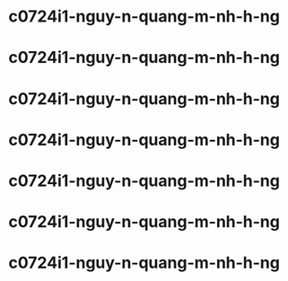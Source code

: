 # c0724i1-nguy-n-quang-m-nh-h-ng
# c0724i1-nguy-n-quang-m-nh-h-ng
# c0724i1-nguy-n-quang-m-nh-h-ng
# c0724i1-nguy-n-quang-m-nh-h-ng
# c0724i1-nguy-n-quang-m-nh-h-ng
# c0724i1-nguy-n-quang-m-nh-h-ng
# c0724i1-nguy-n-quang-m-nh-h-ng
